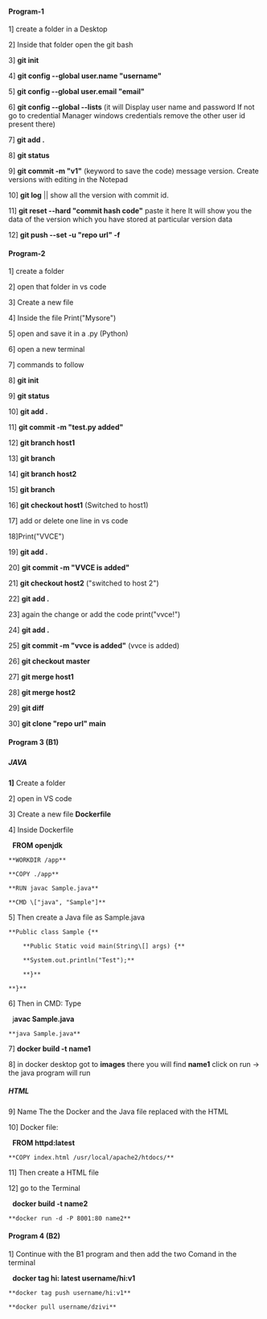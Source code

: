 #### **Program-1**







1] create a folder in a Desktop



2] Inside that folder open the git bash



3] **git init**



4] **git config --global user.name "username"**



5] **git config --global user.email "email"**



6] **git config --global --lists**     (it will Display user name and password If not go to credential Manager windows credentials remove the other user id present there)



7] **git add .**



8] **git status**



9] **git commit -m "v1"** (keyword to save the code) message version. Create versions with editing in the Notepad



10] **git log** || show all the version with commit id.



11] **git reset --hard "commit hash code"** paste it here It will show you the data of the version which you have stored at particular version data



12] **git push --set -u "repo url" -f**















#### **Program-2**







1] create a folder



2] open that folder in vs code



3] Create a new file



4] Inside the file Print("Mysore")



5] open and save it in a .py (Python)



6] open a new terminal



7] commands to follow



8] **git init**



9] **git status**



10] **git add .**



11] **git commit -m "test.py added"**



12] **git branch host1**



13] **git branch**



14] **git branch host2**



15] **git branch**



16] **git checkout host1** (Switched to host1)



17] add or delete one line in vs code



18]Print("VVCE")



19] **git add .**



20] **git commit -m "VVCE is added"**



21] **git checkout host2** ("switched to host 2")



22] **git add .**



23] again the change or add the code print("vvce!")



24] **git add .**



25] **git commit -m "vvce is added"** (vvce is added)



26] **git checkout master**



27] **git merge host1**



28] **git merge host2**



29] **git diff**



30] **git clone "repo url" main**



#### 

#### **Program 3 (B1)**

##### 

##### **JAVA**



**1]** Create a folder

2] open in VS code

3] Create a new file **Dockerfile**

4] Inside Dockerfile

&nbsp;	**FROM openjdk**

	**WORKDIR /app**

	**COPY ./app**

	**RUN javac Sample.java**

	**CMD \["java", "Sample"]**

5] Then create a Java file as Sample.java

	**Public class Sample {**

		**Public Static void main(String\[] args) {**

		**System.out.println("Test");**

		**}**

	**}**

6] Then in CMD: Type 

&nbsp;	j**avac Sample.java**

	**java Sample.java**



7] **docker build -t name1**



8] in docker desktop got to **images** there you will find **name1** click on run -> the java program will run





##### **HTML**



9] Name The the Docker and the Java file replaced with the HTML

10] Docker file:

&nbsp;	**FROM httpd:latest**

	**COPY index.html /usr/local/apache2/htdocs/**

11] Then create a HTML file

12] go to the Terminal

&nbsp;	**docker build -t name2**

	**docker run -d -P 8001:80 name2**









#### **Program 4 (B2)**



1] Continue with the B1 program and then add the two Comand in the terminal

&nbsp;	**docker tag hi: latest username/hi:v1**

 	**docker tag push username/hi:v1**

 	**docker pull username/dzivi**













































